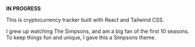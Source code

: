 <b>IN PROGRESS</b>

This is cryptocurrency tracker built with React and Tailwind CSS.

I grew up watching The Simpsons, and am a big fan of the first 10 seasons. To keep things fun and unique, I gave this a Simpsons theme.
